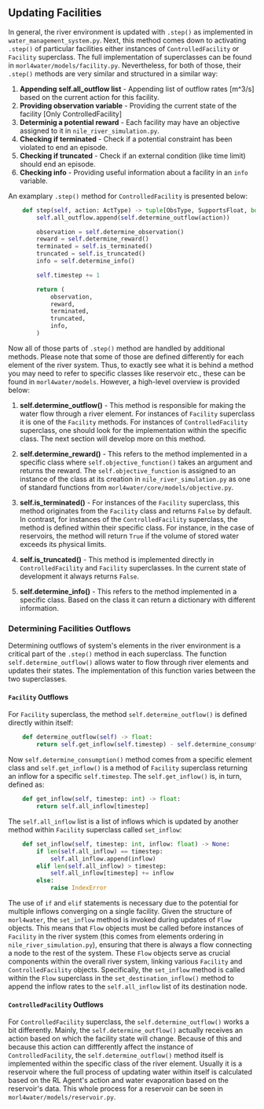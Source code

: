 ## Updating Facilities
<!-- start updating facilities-->
In general, the river environment is updated with `.step()` as implemented in ``water_management_system.py``. Next, this method comes down to activating `.step()` of particular facilities either instances of `ControlledFacility` or `Facility` superclass. The full implementation of superclasses can be found in `morl4water/models/facility.py`. Nevertheless, for both of those, their `.step()` methods are very similar and structured in a similar way:

1. **Appending self.all_outflow list** - Appending list of outflow rates [m^3/s] based on the current action for this facility.
2. **Providing observation variable** - Providing the current state of the facility [Only ControlledFacility] 
2. **Determinig a potential reward** - Each facility may have an objective assigned to it in `nile_river_simulation.py`.
3. **Checking if terminated** - Check if a potential constraint has been violated to end an episode.
4. **Checking if truncated** - Check if an external condition (like time limit) should end an episode. 
5. **Checking info** - Providing useful information about a facility in an `info` variable.   

An examplary `.step()` method for `ControlledFacility` is presented below: 

```python
    def step(self, action: ActType) -> tuple[ObsType, SupportsFloat, bool, bool, dict]:
        self.all_outflow.append(self.determine_outflow(action))

        observation = self.determine_observation()
        reward = self.determine_reward()
        terminated = self.is_terminated()
        truncated = self.is_truncated()
        info = self.determine_info()

        self.timestep += 1

        return (
            observation,
            reward,
            terminated,
            truncated,
            info,
        )
```
Now all of those parts of `.step()` method are handled by additional methods. Please note that some of those are defined differently for each element of the river system. Thus, to exactly see what it is behind a method you may need to refer to specific classes like reservoir etc., these can be found in `morl4water/models`. However, a high-level overview is provided below:

1. **self.determine_outflow()** - This method is responsible for making the water flow through a river element. For instances of `Facility` superclass it is one of the `Facility` methods. For instances of `ControlledFacility` superclass, one should look for the implementation within the specific class. The next section will develop more on this method.

2. **self.determine_reward()** - This refers to the method implemented in a specific class where `self.objective_function()` takes an argument and returns the reward. The `self.objective_function` is assigned to an instance of the class at its creation in `nile_river_simulation.py` as one of standard functions from `morl4water/core/models/objective.py`.

3. **self.is_terminated()** - For instances of the `Facility` superclass, this method originates from the `Facility` class and returns `False` by default. In contrast, for instances of the `ControlledFacility` superclass, the method is defined within their specific class. For instance, in the case of reservoirs, the method will return `True` if the volume of stored water exceeds its physical limits.

4. **self.is_truncated()** - This method is implemented directly in `ControlledFacility` and `Facility` superclasses. In the current state of development it always returns `False`. 

5. **self.determine_info()** - This refers to the method implemented in a specific class. Based on the class it can return a dictionary with different information. 

<!-- end updating facilities-->

### Determining Facilities Outflows
<!-- start updating facilities - Determining Facilities Outflows intro -->
Determining outflows of system's elements in the river environment is a critical part of the `.step()` method in each superclass. The function `self.determine_outflow()` allows water to flow through river elements and updates their states. The implementation of this function varies between the two superclasses.
<!-- end updating facilities - Determining Facilities Outflows intro -->

#### `Facility` Outflows
<!-- start updating facilities - `Facility` Outflows -->
For `Facility` superclass, the method `self.determine_outflow()` is defined directly within itself:

```python
    def determine_outflow(self) -> float:
        return self.get_inflow(self.timestep) - self.determine_consumption()
```
Now `self.determine_consumption()` method comes from a specific element class and `self.get_inflow()` is a method of `Facility` superclass returning an inflow for a specific `self.timestep`. The `self.get_inflow()` is, in turn, defined as:

```python
    def get_inflow(self, timestep: int) -> float:
        return self.all_inflow[timestep]
```
The `self.all_inflow` list is a list of inflows which is updated by another method within `Facility` superclass called `set_inflow`:

```python
    def set_inflow(self, timestep: int, inflow: float) -> None:
        if len(self.all_inflow) == timestep:
            self.all_inflow.append(inflow)
        elif len(self.all_inflow) > timestep:
            self.all_inflow[timestep] += inflow
        else:
            raise IndexError
```
The use of `if` and `elif` statements is necessary due to the potential for multiple inflows converging on a single facility. Given the structure of `morl4water`, the `set_inflow` method is invoked during updates of `Flow` objects. This means that `Flow` objects must be called before instances of `Facility` in the river system (this comes from elements ordering in `nile_river_simulation.py`), ensuring that there is always a flow connecting a node to the rest of the system. These `Flow` objects serve as crucial components within the overall river system, linking various `Facility` and `ControlledFacility` objects. Specifically, the `set_inflow` method is called within the `Flow` superclass in the `set_destination_inflow()` method to append the inflow rates to the `self.all_inflow` list of its destination node.

<!-- end updating facilities - `Facility` Outflows -->

#### `ControlledFacility` Outflows
<!-- start updating facilities - `ControlledFacility` Outflows -->
For `ControlledFacility` superclass, the `self.determine_outflow()` works a bit differently. Mainly, the `self.determine_outflow()` actually receives an action based on which the facility state will change. Because of this and because this action can diffferently affect the instance of `ControlledFacility`, the `self.determine_outflow()` method itself is implemented within the specific class of the river element. Usually it is a reservoir where the full process of updating water within itself is calculated based on the RL Agent's action and water evaporation based on the reservoir's data. This whole process for a reservoir can be seen in `morl4water/models/reservoir.py`. 
<!-- end updating facilities - `ControlledFacility` Outflows -->